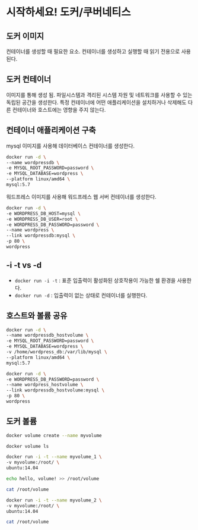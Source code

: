 # 시작하세요! 도커/쿠버네티스

## 도커 이미지

컨테이너를 생성할 때 필요한 요소.
컨테이너를 생성하고 실행할 때 읽기 전용으로 사용된다.

## 도커 컨테이너

이미지를 통해 생성 됨.
파일시스템과 격리된 시스템 자원 및 네트워크를 사용할 수 있는 독립된 공간을 생성한다.
특정 컨테이너에 어떤 애플리케이션을 설치하거나 삭제해도 다른 컨테이너와 호스트에는 영향을 주지 않는다.

## 컨테이너 애플리케이션 구축

mysql 이미지를 사용해 데이터베이스 컨테이너를 생성한다.

```bash
docker run -d \
--name wordpressdb \
-e MYSQL_ROOT_PASSWORD=password \
-e MYSQL_DATABASE=wordpress \
--platform linux/amd64 \
mysql:5.7
```

워드프레스 이미지를 사용해 워드프레스 웹 서버 컨테이너를 생성한다.

```bash
docker run -d \
-e WORDPRESS_DB_HOST=mysql \
-e WORDPRESS_DB_USER=root \
-e WORDPRESS_DB_PASSWORD=password \
--name wordpress \
--link wordpressdb:mysql \
-p 80 \
wordpress
```

## -i -t vs -d

* `docker run -i -t` : 표준 입출력이 활성화된 상호작용이 가능한 쉘 환경을 사용한다.
* `docker run -d` : 입출력이 없는 상태로 컨테이너를 실행한다.

## 호스트와 볼륨 공유

```bash
docker run -d \
--name wordpressdb_hostvolume \
-e MYSQL_ROOT_PASSWORD=password \
-e MYSQL_DATABASE=wordpress \
-v /home/wordpress_db:/var/lib/mysql \
--platform linux/amd64 \
mysql:5.7
```

```bash
docker run -d \
-e WORDPRESS_DB_PASSWORD=password \
--name wordpress_hostvolume \
--link wordpressdb_hostvolume:mysql \
-p 80 \
wordpress
```

## 도커 볼륨 

```bash
docker volume create --name myvolume
```

```bash
docker volume ls
```

```bash
docker run -i -t --name myvolume_1 \
-v myvolume:/root/ \
ubuntu:14.04

echo hello, volume! >> /root/volume

cat /root/volume 
```

```bash
docker run -i -t --name myvolume_2 \
-v myvolume:/root/ \
ubuntu:14.04

cat /root/volume
```
